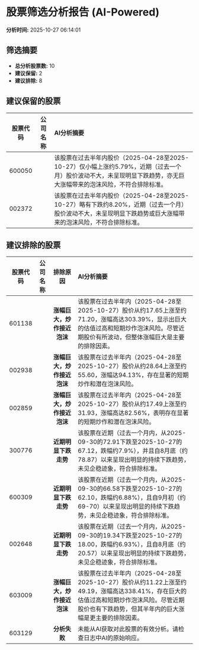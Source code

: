 # 股票筛选分析报告 (AI-Powered)

**分析时间:** 2025-10-27 06:14:01

## 筛选摘要

- **总分析股票数:** 10
- **建议保留:** 2
- **建议排除:** 8

## 建议保留的股票

| 股票代码 | 公司名称 | AI分析摘要 |
|:---:|:---:|:---|
| 600050 |  | 该股票在过去半年内股价（2025-04-28至2025-10-27）仅小幅上涨约5.79%，近期（过去一个月）股价波动不大，未呈现明显下跌趋势，亦无巨大涨幅带来的泡沫风险，不符合排除标准。 |
| 002372 |  | 该股票在过去半年内股价（2025-04-28至2025-10-27）略有下跌约8.20%，近期（过去一个月）股价波动不大，未呈现明显下跌趋势或巨大涨幅带来的泡沫风险，不符合排除标准。 |

## 建议排除的股票

| 股票代码 | 公司名称 | 排除原因 | AI分析摘要 |
|:---:|:---:|:---:|:---|
| 601138 |  | **涨幅巨大，炒作接近泡沫** | 该股票在过去半年内（2025-04-28至2025-10-27）股价从约17.65上涨至约71.20，涨幅高达303.39%，显示出巨大的估值过高和短期炒作泡沫风险。尽管近期股价有所波动，但整体涨幅巨大是主要的排除因素。 |
| 002938 |  | **涨幅巨大，炒作接近泡沫** | 该股票在过去半年内（2025-04-28至2025-10-27）股价从约28.64上涨至约55.60，涨幅达94.13%，存在显著的短期炒作和潜在泡沫风险。 |
| 002859 |  | **涨幅巨大，炒作接近泡沫** | 该股票在过去半年内（2025-04-28至2025-10-27）股价从约17.49上涨至约31.93，涨幅高达82.56%，表明存在显著的短期炒作和潜在泡沫风险。 |
| 300776 |  | **近期明显下跌走势** | 该股票在近期（过去一个月内，从2025-09-30的72.91下跌至2025-10-27的67.12，跌幅约7.9%），并且自8月底（约78.87）以来呈现出明显的持续下跌趋势，未见企稳迹象，符合排除标准。 |
| 600309 |  | **近期明显下跌走势** | 该股票在近期（过去一个月内，从2025-09-30的66.58下跌至2025-10-27的62.10，跌幅约6.88%），且自9月初（约69-70）以来呈现出明显的持续下跌趋势，未见企稳迹象，符合排除标准。 |
| 002648 |  | **近期明显下跌走势** | 该股票在近期（过去一个月内，从2025-09-30的19.34下跌至2025-10-27的18.00，跌幅约6.93%），且自8月底（约20.57）以来呈现出明显的持续下跌趋势，未见企稳迹象，符合排除标准。 |
| 603009 |  | **涨幅巨大，炒作接近泡沫** | 该股票在过去半年内（2025-04-28至2025-10-27）股价从约11.22上涨至约49.19，涨幅高达338.41%，存在巨大的估值过高和短期炒作泡沫风险。尽管近期股价也有下跌趋势，但其半年内的巨大涨幅是更主要的排除因素。 |
| 603129 |  | **分析失败** | 未能从AI获取对此股票的有效分析。请检查日志中AI的原始响应。 |
